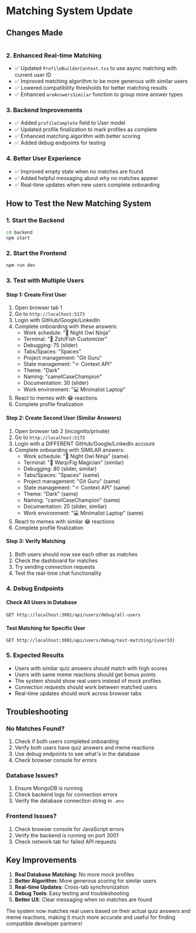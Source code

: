 # Matching System Update

## Changes Made

#

### 2. Enhanced Real-time Matching
- ✅ Updated `ProfileBuilderContext.tsx` to use async matching with current user ID
- ✅ Improved matching algorithm to be more generous with similar users
- ✅ Lowered compatibility thresholds for better matching results
- ✅ Enhanced `areAnswersSimilar` function to group more answer types

### 3. Backend Improvements
- ✅ Added `profileComplete` field to User model
- ✅ Updated profile finalization to mark profiles as complete
- ✅ Enhanced matching algorithm with better scoring
- ✅ Added debug endpoints for testing

### 4. Better User Experience
- ✅ Improved empty state when no matches are found
- ✅ Added helpful messaging about why no matches appear
- ✅ Real-time updates when new users complete onboarding

## How to Test the New Matching System

### 1. Start the Backend
```bash
cd backend
npm start
```

### 2. Start the Frontend
```bash
npm run dev
```

### 3. Test with Multiple Users

#### Step 1: Create First User
1. Open browser tab 1
2. Go to `http://localhost:5173`
3. Login with GitHub/Google/LinkedIn
4. Complete onboarding with these answers:
   - Work schedule: "🌙 Night Owl Ninja"
   - Terminal: "🎨 Zsh/Fish Customizer"
   - Debugging: 75 (slider)
   - Tabs/Spaces: "Spaces"
   - Project management: "Git Guru"
   - State management: "⚛️ Context API"
   - Theme: "Dark"
   - Naming: "camelCaseChampion"
   - Documentation: 30 (slider)
   - Work environment: "💻 Minimalist Laptop"
5. React to memes with 😂 reactions
6. Complete profile finalization

#### Step 2: Create Second User (Similar Answers)
1. Open browser tab 2 (incognito/private)
2. Go to `http://localhost:5173`
3. Login with a DIFFERENT GitHub/Google/LinkedIn account
4. Complete onboarding with SIMILAR answers:
   - Work schedule: "🌙 Night Owl Ninja" (same)
   - Terminal: "🚀 Warp/Fig Magician" (similar)
   - Debugging: 80 (slider, similar)
   - Tabs/Spaces: "Spaces" (same)
   - Project management: "Git Guru" (same)
   - State management: "⚛️ Context API" (same)
   - Theme: "Dark" (same)
   - Naming: "camelCaseChampion" (same)
   - Documentation: 25 (slider, similar)
   - Work environment: "💻 Minimalist Laptop" (same)
5. React to memes with similar 😂 reactions
6. Complete profile finalization

#### Step 3: Verify Matching
1. Both users should now see each other as matches
2. Check the dashboard for matches
3. Try sending connection requests
4. Test the real-time chat functionality

### 4. Debug Endpoints

#### Check All Users in Database
```
GET http://localhost:3001/api/users/debug/all-users
```

#### Test Matching for Specific User
```
GET http://localhost:3001/api/users/debug/test-matching/{userId}
```

### 5. Expected Results

- Users with similar quiz answers should match with high scores
- Users with same meme reactions should get bonus points
- The system should show real users instead of mock profiles
- Connection requests should work between matched users
- Real-time updates should work across browser tabs

## Troubleshooting

### No Matches Found?
1. Check if both users completed onboarding
2. Verify both users have quiz answers and meme reactions
3. Use debug endpoints to see what's in the database
4. Check browser console for errors

### Database Issues?
1. Ensure MongoDB is running
2. Check backend logs for connection errors
3. Verify the database connection string in `.env`

### Frontend Issues?
1. Check browser console for JavaScript errors
2. Verify the backend is running on port 3001
3. Check network tab for failed API requests

## Key Improvements

1. **Real Database Matching**: No more mock profiles
2. **Better Algorithm**: More generous scoring for similar users
3. **Real-time Updates**: Cross-tab synchronization
4. **Debug Tools**: Easy testing and troubleshooting
5. **Better UX**: Clear messaging when no matches are found

The system now matches real users based on their actual quiz answers and meme reactions, making it much more accurate and useful for finding compatible developer partners!
